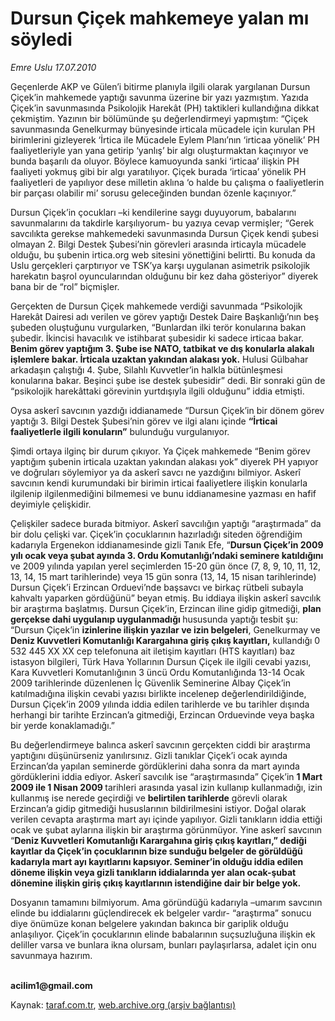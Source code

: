 # Dursun Çiçek mahkemeye yalan mı söyledi

*Emre Uslu 17.07.2010*

<div class="yazi"><p>Geçenlerde AKP ve Gülen’i bitirme planıyla ilgili olarak yargılanan Dursun Çiçek’in mahkemede yaptığı savunma üzerine bir yazı yazmıştım. Yazıda Çiçek’in savunmasında Psikolojik Harekât (PH) taktikleri kullandığına dikkat çekmiştim. Yazının bir bölümünde şu değerlendirmeyi yapmıştım: “Çiçek savunmasında Genelkurmay bünyesinde irticala mücadele için kurulan PH birimlerini gizleyerek ‘İrtica ile Mücadele Eylem Planı’nın ‘irticaa yönelik’ PH faaliyetleriyle yan yana getirip ‘yanlış’ bir algı oluşturmaktan kaçınıyor ve bunda başarılı da oluyor. Böylece kamuoyunda sanki ‘irticaa’ ilişkin PH faaliyeti yokmuş gibi bir algı yaratılıyor. Çiçek burada ‘irticaa’ yönelik PH faaliyetleri de yapılıyor dese milletin aklına ‘o halde bu çalışma o faaliyetlerin bir parçası olabilir mi’ sorusu geleceğinden bundan özenle kaçınıyor.” </p>
<p>Dursun Çiçek’in çocukları –ki kendilerine saygı duyuyorum, babalarını savunmalarını da takdirle karşılıyorum- bu yazıya cevap vermişler; “Gerek savcılıkta gerekse mahkemedeki savunmasında Dursun Çiçek kendi şubesi olmayan 2. Bilgi Destek Şubesi’nin görevleri arasında irticayla mücadele olduğu, bu şubenin irtica.org web sitesini yönettiğini belirtti. Bu konuda da Uslu gerçekleri çarptırıyor ve TSK’ya karşı uygulanan asimetrik psikolojik harekatın başrol oyuncularından olduğunu bir kez daha gösteriyor” diyerek bana bir de “rol” biçmişler. </p>
<p>Gerçekten de Dursun Çiçek mahkemede verdiği savunmada “Psikolojik Harekât Dairesi adı verilen ve görev yaptığı Destek Daire Başkanlığı’nın beş şubeden oluştuğunu vurgularken, “Bunlardan ilki terör konularına bakan şubedir. İkincisi havacılık ve istihbarat şubesidir ki sadece irticaa bakar. <b>Benim görev yaptığım 3. Şube ise NATO, tatbikat ve dış konularla alakalı işlemlere bakar. İrticala uzaktan yakından alakası yok.</b> Hulusi Gülbahar arkadaşın çalıştığı 4. Şube, Silahlı Kuvvetler’in halkla bütünleşmesi konularına bakar. Beşinci şube ise destek şubesidir” dedi. Bir sonraki gün de “psikolojik harekâttaki görevinin yurtdışıyla ilgili olduğunu” iddia etmişti. </p>
<p>Oysa askerî savcının yazdığı iddianamede “Dursun Çiçek’in bir dönem görev yaptığı 3. Bilgi Destek Şubesi’nin görev ve ilgi alanı içinde <b>“İrticai faaliyetlerle ilgili konuların”</b> bulunduğu vurgulanıyor. </p>
<p>Şimdi ortaya ilginç bir durum çıkıyor. Ya Çiçek mahkemede “Benim görev yaptığım şubenin irticala uzaktan yakından alakası yok” diyerek PH yapıyor ve doğruları söylemiyor ya da askerî savcı ne yazdığını bilmiyor. Askerî savcının kendi kurumundaki bir birimin irticai faaliyetlere ilişkin konularla ilgilenip ilgilenmediğini bilmemesi ve bunu iddianamesine yazması en hafif deyimiyle çelişkidir. </p>
<p>Çelişkiler sadece burada bitmiyor. Askerî savcılığın yaptığı “araştırmada” da bir dolu çelişki var. Çiçek’in çocuklarının hazırladığı siteden öğrendiğim kadarıyla Ergenekon iddianamesinde gizli Tanık Efe, “<b>Dursun Çiçek’in 2009 yılı ocak veya şubat ayında 3. Ordu Komutanlığı’ndaki seminere katıldığını</b> ve 2009 yılında yapılan yerel seçimlerden 15-20 gün önce (7, 8, 9, 10, 11, 12, 13, 14, 15 mart tarihlerinde) veya 15 gün sonra (13, 14, 15 nisan tarihlerinde) Dursun Çiçek’i Erzincan Orduevi’nde başsavcı ve birkaç rütbeli subayla kahvaltı yaparken gördüğünü” beyan etmiş. Bu iddiaya ilişkin askerî savcılık bir araştırma başlatmış. Dursun Çiçek’in, Erzincan iline gidip gitmediği, <b>plan gerçekse dahi uygulanıp uygulanmadığı </b>hususunda yaptığı tesbit şu: “Dursun Çiçek’in <b>izinlerine ilişkin yazılar ve izin belgeleri</b>, Genelkurmay ve <b>Deniz Kuvvetleri Komutanlığı Karargahına giriş çıkış kayıtları,</b> kullandığı 0 532 445 XX XX cep telefonuna ait iletişim kayıtları (HTS kayıtları) baz istasyon bilgileri, Türk Hava Yollarının Dursun Çiçek ile ilgili cevabi yazısı, Kara Kuvvetleri Komutanlığının 3 üncü Ordu Komutanlığında 13-14 Ocak 2009 tarihlerinde düzenlenen İç Güvenlik Seminerine Albay Çiçek’in katılmadığına ilişkin cevabi yazısı birlikte incelenep değerlendirildiğinde, Dursun Çiçek’in 2009 yılında iddia edilen tarihlerde ve bu tarihler dışında herhangi bir tarihte Erzincan’a gitmediği, Erzincan Orduevinde veya başka bir yerde konaklamadığı.” </p>
<p>Bu değerlendirmeye balınca askerî savcının gerçekten ciddi bir araştırma yaptığını düşünürseniz yanılırsınız. Gizli tanıklar Çiçek’i ocak ayında Erzincan’da yapılan seminerde gördüklerini daha sonra da mart ayında gördüklerini iddia ediyor. Askerî savcılık ise “araştırmasında” Çiçek’in <b>1 Mart 2009 ile 1 Nisan 2009 </b>tarihleri arasında yasal izin kullanıp kullanmadığı, izin kullanmış ise nerede geçirdiği ve <b>belirtilen tarihlerde</b> görevli olarak Erzincan’a gidip gitmediği hususlarının bildirilmesini istiyor. Doğal olarak verilen cevapta araştırma mart ayı içinde yapılıyor. Gizli tanıkların iddia ettiği ocak ve şubat aylarına ilişkin bir araştırma görünmüyor. Yine askerî savcının “<b>Deniz Kuvvetleri Komutanlığı Karargahına giriş çıkış kayıtları,” dediği kayıtlar da Çiçek’in çocuklarının bize sunduğu belgeler de görüldüğü kadarıyla mart ayı kayıtlarını kapsıyor. Seminer’in olduğu iddia edilen döneme ilişkin veya gizli tanıkların iddialarında yer alan ocak-şubat dönemine ilişkin giriş çıkış kayıtlarının istendiğine dair bir belge yok. </b></p>
<p>Dosyanın tamamını bilmiyorum. Ama göründüğü kadarıyla –umarım savcının elinde bu iddialarını güçlendirecek ek belgeler vardır- “araştırma” sonucu diye önümüze konan belgelere yakından bakınca bir gariplik olduğu anlaşılıyor. Çiçek’in çocuklarının elinde babalarının suçsuzluğuna ilişkin ek deliller varsa ve bunlara ikna olursam, bunları paylaşırlarsa, adalet için onu savunmaya hazırım.</p>
<p><b><br/>acilim1@gmail.com</b></p></div>

Kaynak: [taraf.com.tr](http://www.taraf.com.tr:80/emre-uslu/makale-dursun-cicek-mahkemeye-yalan-mi-soyledi.htm), [web.archive.org (arşiv bağlantısı)](http://web.archive.org/web/20100718224515/http://www.taraf.com.tr:80/emre-uslu/makale-dursun-cicek-mahkemeye-yalan-mi-soyledi.htm)
